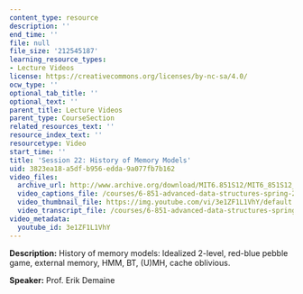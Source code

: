 ```yaml
---
content_type: resource
description: ''
end_time: ''
file: null
file_size: '212545187'
learning_resource_types:
- Lecture Videos
license: https://creativecommons.org/licenses/by-nc-sa/4.0/
ocw_type: ''
optional_tab_title: ''
optional_text: ''
parent_title: Lecture Videos
parent_type: CourseSection
related_resources_text: ''
resource_index_text: ''
resourcetype: Video
start_time: ''
title: 'Session 22: History of Memory Models'
uid: 3823ea18-a5df-b956-edda-9a077fb7b162
video_files:
  archive_url: http://www.archive.org/download/MIT6.851S12/MIT6_851S12_lec22_300k.mp4
  video_captions_file: /courses/6-851-advanced-data-structures-spring-2012/90b29e8f9a025da3befc42b74e0c7223_3e1ZF1L1VhY.vtt
  video_thumbnail_file: https://img.youtube.com/vi/3e1ZF1L1VhY/default.jpg
  video_transcript_file: /courses/6-851-advanced-data-structures-spring-2012/9a175468c9e5aa136201c6663a5887b5_3e1ZF1L1VhY.pdf
video_metadata:
  youtube_id: 3e1ZF1L1VhY
---
```


**Description:** History of memory models: Idealized 2-level, red-blue pebble game, external memory, HMM, BT, (U)MH, cache oblivious.

**Speaker:** Prof. Erik Demaine

